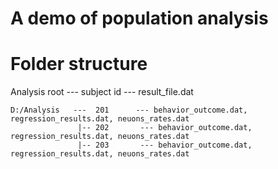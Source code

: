 # A demo of population analysis

# Folder structure
Analysis root --- subject id --- result_file.dat
```
D:/Analysis   ---  201      --- behavior_outcome.dat, regression_results.dat, neuons_rates.dat
               |-- 202       --- behavior_outcome.dat, regression_results.dat, neuons_rates.dat
               |-- 203       --- behavior_outcome.dat, regression_results.dat, neuons_rates.dat
```




